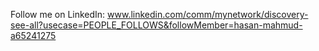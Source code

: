 Follow me on LinkedIn: www.linkedin.com/comm/mynetwork/discovery-see-all?usecase=PEOPLE_FOLLOWS&followMember=hasan-mahmud-a65241275
